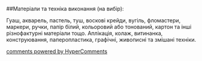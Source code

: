 <div id="hypercomments_widget" class="js-hypercomments-widget invisible"></div>

##Матеріали та техніка виконання (на вибір):

Гуаш, акварель, пастель, туш, воскові крейди, вугіль, фломастери, маркери, ручки, папір білий, кольоровий або тонований, картон та інші різнофактурні матеріали тощо. Аплікація, колаж, витинанка, конструювання, паперопластика, графічні, живописні та змішані техніки.


<div class="js-hypercomments-container">
    <a href="http://hypercomments.com" class="hc-link" title="comments widget">comments powered by HyperComments</a>
</div>